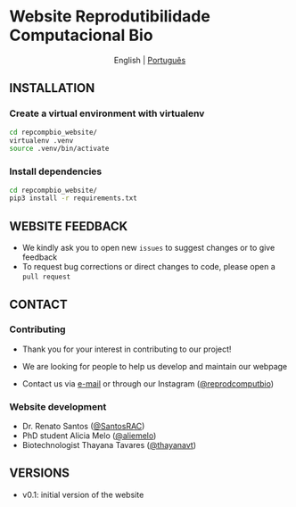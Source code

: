 # Website Reprodutibilidade Computacional Bio

<p align="center">
English | <a href="README.md">Português</a>
</p>

## INSTALLATION 

### Create a virtual environment with virtualenv

```bash
cd repcompbio_website/
virtualenv .venv
source .venv/bin/activate
```

### Install dependencies

```bash
cd repcompbio_website/
pip3 install -r requirements.txt
```

## WEBSITE FEEDBACK

 * We kindly ask you to open new `issues` to suggest changes or to give feedback
 * To request bug corrections or direct changes to code, please open a `pull request`


## CONTACT

### Contributing

 * Thank you for your interest in contributing to our project!
 * We are looking for people to help us develop and maintain our webpage

* Contact us via [e-mail](mailto:reprodutibilidadecomputacional@gmail.com) or through our Instagram ([@reprodcomputbio](https://www.instagram.com/reprodcomputbio/))


### Website development

 * Dr. Renato Santos ([@SantosRAC](https://github.com/SantosRAC))
 * PhD student Alicia Melo ([@aliemelo](https://github.com/aliemelo))
 * Biotechnologist Thayana Tavares ([@thayanavt](https://github.com/thayanavt))


## VERSIONS

 * v0.1: initial version of the website
